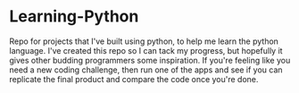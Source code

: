 # Learning-Python
Repo for projects that I've built using python, to help me learn the python language.
I've created this repo so I can tack my progress, but hopefully it gives other budding programmers some inspiration.
If you're feeling like you need a new coding challenge, then run one of the apps and see if you can replicate the final product and compare the code once you're done.
